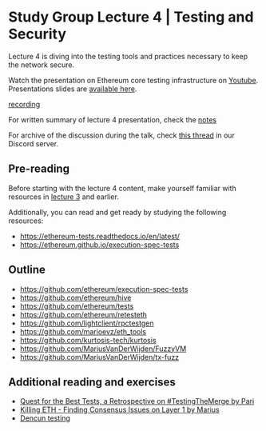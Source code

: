 # Study Group Lecture 4 | Testing and Security

Lecture 4 is diving into the testing tools and practices necessary to keep the network secure.

Watch the presentation on Ethereum core testing infrastructure on [Youtube](https://www.youtube.com/watch?v=PQVW5dJ8J0c). Presentations slides are [available here](https://github.com/eth-protocol-fellows/protocol-studies/tree/main/docs/eps/presentations/week4.pdf). 

[recording](https://www.youtube.com/embed/PQVW5dJ8J0c?si=fv5ww4_6zInGXpjO ':include :type=iframe width=100% height=560 frameborder="0" allow="fullscreen" allowfullscreen encrypted-media gyroscope picture-in-picture web-share')

For written summary of lecture 4 presentation, check the [notes](https://github.com/eth-protocol-fellows/protocol-studies/files/14850974/Week.4.EPFsg.Test.Security.Overview.pdf)

For archive of the discussion during the talk, check [this thread](https://discord.com/channels/1205546645496795137/1216771776810455160/1216771782040621118) in our Discord server.

## Pre-reading

Before starting with the lecture 4 content, make yourself familiar with resources in [lecture 3](/eps/week3.md) and earlier. 

Additionally, you can read and get ready by studying the following resources:

- https://ethereum-tests.readthedocs.io/en/latest/
- https://ethereum.github.io/execution-spec-tests

## Outline

- https://github.com/ethereum/execution-spec-tests
- https://github.com/ethereum/hive
- https://github.com/ethereum/tests
- https://github.com/ethereum/retesteth
- https://github.com/lightclient/rpctestgen
- https://github.com/marioevz/eth_tools
- https://github.com/kurtosis-tech/kurtosis
- https://github.com/MariusVanDerWijden/FuzzyVM
- https://github.com/MariusVanDerWijden/tx-fuzz

## Additional reading and exercises 

- [Quest for the Best Tests, a Retrospective on #TestingTheMerge by Pari](https://archive.devcon.org/archive/watch/6/quest-for-the-best-tests-a-retrospective-on-testingthemerge/?tab=YouTube)
- [Killing ETH - Finding Consensus Issues on Layer 1 by Marius](https://archive.devcon.org/archive/watch/6/killing-eth-finding-consensus-issues-on-layer-1/?tab=YouTube)
- [Dencun testing](https://www.youtube.com/watch?v=88tZticGbTo)

